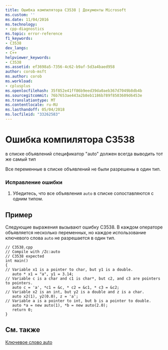 ```yaml
---
title: Ошибка компилятора C3538 | Документы Microsoft
ms.custom: ''
ms.date: 11/04/2016
ms.technology:
- cpp-diagnostics
ms.topic: error-reference
f1_keywords:
- C3538
dev_langs:
- C++
helpviewer_keywords:
- C3538
ms.assetid: ef3698a5-7356-4c62-b9af-5d3a4baed958
author: corob-msft
ms.author: corob
ms.workload:
- cplusplus
ms.openlocfilehash: 35f852e41ff86b9eed39da0aeb367d7049b8db4b
ms.sourcegitcommit: 76b7653ae443a2b8eb1186b789f8503609d6453e
ms.translationtype: MT
ms.contentlocale: ru-RU
ms.lasthandoff: 05/04/2018
ms.locfileid: "33262583"
---
```

# <a name="compiler-error-c3538"></a>Ошибка компилятора C3538
в списке объявлений спецификатор "auto" должен всегда выводить тот же самый тип  
  
 Все переменные в списке объявлений не были разрешены в один тип.  
  
### <a name="to-correct-this-error"></a>Исправление ошибки  
  
1.  Убедитесь, что все объявления `auto` в списке сопоставляются с одним типом.  
  
## <a name="example"></a>Пример  
 Следующие выражения вызывают ошибку C3538. В каждом операторе объявляется несколько переменных, но каждое использование ключевого слова `auto` не разрешается в один тип.  
  
```  
// C3538.cpp  
// Compile with /Zc:auto  
// C3538 expected  
int main()  
{  
// Variable x1 is a pointer to char, but y1 is a double.  
   auto * x1 = "a", y1 = 3.14;    
// Variable c is a char and c1 is char*, but c2, and c3 are pointers to pointers.  
   auto c = 'a', *c1 = &c, * c2 = &c1, * c3 = &c2;   
// Variable x2 is an int, but y2 is a double and z is a char.  
   auto x2(1), y2(0.0), z = 'a';   
// Variable a is a pointer to int, but b is a pointer to double.  
   auto *a = new auto(1), *b = new auto(2.0);   
   return 0;  
}  
```  
  
## <a name="see-also"></a>См. также  
 [Ключевое слово auto](../../cpp/auto-keyword.md)
